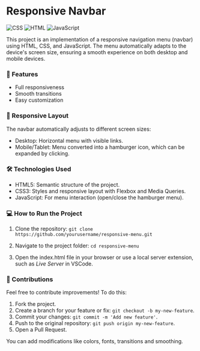
# Responsive Navbar

![CSS](https://img.shields.io/badge/CSS-3-blue)
![HTML](https://img.shields.io/badge/HTML-5-orange)
![JavaScript](https://img.shields.io/badge/JavaScript-ES6-yellow)


This project is an implementation of a responsive navigation menu (navbar) using HTML, CSS, and JavaScript. The menu automatically adapts to the device's screen size, ensuring a smooth experience on both desktop and mobile devices.

### 🚀 Features

- Full responsiveness
- Smooth transitions
- Easy customization

### 📱 Responsive Layout
The navbar automatically adjusts to different screen sizes:

- Desktop: Horizontal menu with visible links.
- Mobile/Tablet: Menu converted into a hamburger icon, which can be expanded by clicking.

### 🛠️ Technologies Used
- HTML5: Semantic structure of the project.
- CSS3: Styles and responsive layout with Flexbox and Media Queries.
- JavaScript: For menu interaction (open/close the hamburger menu).

### 💻  How to Run the Project

1. Clone the repository:
```git clone https://github.com/yourusername/responsive-menu.git```

2. Navigate to the project folder:
```cd responsive-menu```

3. Open the index.html file in your browser or use a local server extension, such as _Live Server_ in VSCode.

### 🤝 Contributions

Feel free to contribute improvements! To do this:

1. Fork the project.
2. Create a branch for your feature or fix: ```git checkout -b my-new-feature```.
3. Commit your changes: ```git commit -m 'Add new feature'```.
4. Push to the original repository: ```git push origin my-new-feature```.
5. Open a Pull Request.

You can add modifications like colors, fonts, transitions and smoothing.
